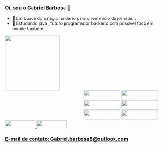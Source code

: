 ### Oi, sou o Gabriel Barbosa 👋


- 🔭 Em busca do estágio lendário para o real início da jornada...
- 🌱 Estudando java , futuro programador backend com possível foco em mobile também ...

<div>
<img height = 180em src = "https://github-readme-stats.vercel.app/api/top-langs/?username=Gabriel8Bit&theme=blue-green"/>
</div>


  
<div align=right >
  <img height = 30em width =120em src = https://img.shields.io/badge/Java-ED8B00?style=for-the-badge&logo=openjdk&logoColor=white/>
  <img height = 30em width =120em src = https://img.shields.io/badge/MySQL-00000F?style=for-the-badge&logo=mysql&logoColor=white/>
  
</div>

<div align = right >
  <img height = 30em width =120em src = https://img.shields.io/badge/Node.js-43853D?style=for-the-badge&logo=node.js&logoColor=white/>
  <img height = 30em width =120em src = https://img.shields.io/badge/JavaScript-323330?style=for-the-badge&logo=javascript&logoColor=F7DF1E/>
</div>

<div align = right >
  <img height = 30em width =120em src = https://img.shields.io/badge/React-20232A?style=for-the-badge&logo=react&logoColor=61DAFB/>
  <img height = 30em width =120em src = https://img.shields.io/badge/PHP-777BB4?style=for-the-badge&logo=php&logoColor=white/>
</div>

<div>
<a href ="https://www.instagram.com/_barbosa.biel/"><img height = 25em width = 100em src = "https://img.shields.io/badge/Instagram-E4405F?style=for-the-badge&logo=instagram&logoColor=white"/>
<a href = https://www.linkedin.com/in/gabriel-silva-barbosa-/><img height = 25em width = 100em src = "https://img.shields.io/badge/LinkedIn-0077B5?style=for-the-badge&logo=linkedin&logoColor=white"/>
</div>

### E-mail de contato: Gabriel.barbosa8@outlook.com
